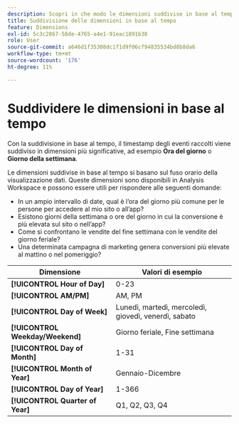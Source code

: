 ```yaml
---
description: Scopri in che modo le dimensioni suddivise in base al tempo prendono il timestamp degli eventi raccolti e suddividono questi eventi in dimensioni più significative, come Ora del giorno o Giorno della settimana.
title: Suddivisione delle dimensioni in base al tempo
feature: Dimensions
exl-id: 5c3c2867-58de-4765-a4e1-91eac1891b38
role: User
source-git-commit: a646d1f35308dc1f1d9f06cf94835534bd8b8da6
workflow-type: tm+mt
source-wordcount: '176'
ht-degree: 11%

---
```


# Suddividere le dimensioni in base al tempo

Con la suddivisione in base al tempo, il timestamp degli eventi raccolti viene suddiviso in dimensioni più significative, ad esempio **Ora del giorno** o **Giorno della settimana**.

Le dimensioni suddivise in base al tempo si basano sul fuso orario della visualizzazione dati. Queste dimensioni sono disponibili in Analysis Workspace e possono essere utili per rispondere alle seguenti domande:

* In un ampio intervallo di date, qual è l’ora del giorno più comune per le persone per accedere al mio sito o all’app?
* Esistono giorni della settimana o ore del giorno in cui la conversione è più elevata sul sito o nell’app?
* Come si confrontano le vendite del fine settimana con le vendite del giorno feriale?
* Una determinata campagna di marketing genera conversioni più elevate al mattino o nel pomeriggio?

| Dimensione | Valori di esempio |
|--- |--- |
| **[!UICONTROL Hour of Day]** | 0-23 |
| **[!UICONTROL AM/PM]** | AM, PM |
| **[!UICONTROL Day of Week]** | Lunedì, martedì, mercoledì, giovedì, venerdì, sabato |
| **[!UICONTROL Weekday/Weekend]** | Giorno feriale, Fine settimana |
| **[!UICONTROL Day of Month]** | 1-31 |
| **[!UICONTROL Month of Year]** | Gennaio-Dicembre |
| **[!UICONTROL Day of Year]** | 1-366 |
| **[!UICONTROL Quarter of Year]** | Q1, Q2, Q3, Q4 |
